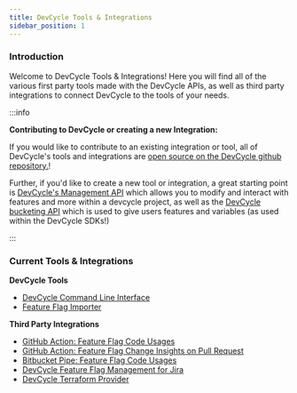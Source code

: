 ```yaml
---
title: DevCycle Tools & Integrations
sidebar_position: 1
---
```


### Introduction

Welcome to DevCycle Tools & Integrations! Here you will find all of the various first party tools made with the 
DevCycle APIs, as well as third party integrations to connect DevCycle to the tools of your needs. 


:::info

**Contributing to DevCycle or creating a new Integration:**

If you would like to contribute to an existing integration or tool, all of DevCycle's tools and integrations 
are [open source on the DevCycle github repository.](https://github.com/devcycleHQ)!

Further, if you'd like to create a new tool or integration, a great starting point is
[DevCycle's Management API](/management-api/) which allows you to modify and interact with
features and more within a devcycle project, as well as the [DevCycle bucketing API](/bucketing-api/)
which is used to give users features and variables (as used within the DevCycle SDKs!)

:::

### Current Tools & Integrations

**DevCycle Tools**

* [DevCycle Command Line Interface](/docs/tools-and-integrations/cli)
* [Feature Flag Importer](/docs/tools-and-integrations/feature-importer)

**Third Party Integrations**

* [GitHub Action: Feature Flag Code Usages](/docs/tools-and-integrations/Github/gh-feature-usage-action)
* [GitHub Action: Feature Flag Change Insights on Pull Request](/docs/tools-and-integrations/Github/gh-pr-comment-insights)
* [Bitbucket Pipe: Feature Flag Code Usages](/docs/tools-and-integrations/Bitbucket/bb-feature-usage-action)
* [DevCycle Feature Flag Management for Jira](/docs/tools-and-integrations/Jira/jira-integration)
* [DevCycle Terraform Provider](/docs/tools-and-integrations/terraform)


